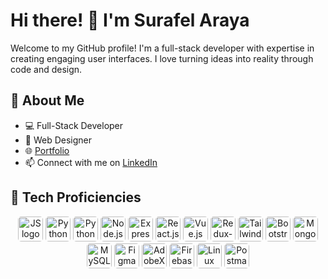 # Hi there! 👋 I'm Surafel Araya

Welcome to my GitHub profile! I'm a full-stack developer with expertise in creating engaging user interfaces. I love turning ideas into reality through code and design.

## 🚀 About Me

- 💻 Full-Stack Developer
- 🎨 Web Designer
- 🌐 [Portfolio](https://suraffy.netlify.app)
- 📫 Connect with me on [LinkedIn](https://www.linkedin.com/in/surafel-araya)

## 🔧 Tech Proficiencies

<div align=center>
  <img src="https://github.com/abrahamhba/programming-languages-logos/blob/master/src/javascript/javascript.png" alt="JS logo" width="40" style="border-radius: 5px">
  <img src="https://cdn.simpleicons.org/css3/blue/dark" alt="Python logo" width="40" style="border-radius: 5px">
  <img src="https://cdn.simpleicons.org/html5" alt="Python logo" width="40" style="border-radius: 5px">
  <img src="https://cdn.simpleicons.org/node.js" alt="Node.js" width="40" style="border-radius: 5px">
  <img src="https://cdn.simpleicons.org/express" alt="Express.js" width="40" style="border-radius: 5px">
  <img src="https://cdn.simpleicons.org/react" alt="React.js" width="40" style="border-radius: 5px">
  <img src="https://cdn.simpleicons.org/vue.js" alt="Vue.js" width="40" style="border-radius: 5px">
  <img src="https://cdn.simpleicons.org/redux" alt="Redux-toolkit" width="40" style="border-radius: 5px">
  <img src="https://cdn.simpleicons.org/tailwindcss" alt="Tailwindcss" width="40" style="border-radius: 5px">
  <img src="https://cdn.simpleicons.org/bootstrap" alt="Bootstrap" width="40" style="border-radius: 5px">
  <img src="https://cdn.simpleicons.org/mongodb" alt="Mongodb" width="40" style="border-radius: 5px">
  <img src="https://cdn.simpleicons.org/mysql" alt="MySQL" width="40" style="border-radius: 5px">
  <img src="https://cdn.simpleicons.org/figma" alt="Figma" width="40" style="border-radius: 5px">
  <img src="https://cdn.simpleicons.org/adobexd" alt="AdobeXD" width="40" style="border-radius: 5px">
  <img src="https://cdn.simpleicons.org/firebase" alt="Firebase" width="40" style="border-radius: 5px">
  <img src="https://cdn.simpleicons.org/linux" alt="Linux" width="40" style="border-radius: 5px">
  <img src="https://cdn.simpleicons.org/postman" alt="Postman" width="40" style="border-radius: 5px">
</div>
